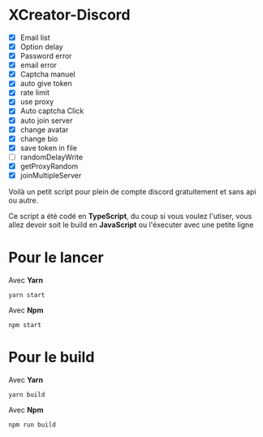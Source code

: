 # XCreator-Discord

- [x] Email list
- [x] Option delay
- [x] Password error
- [x] email error
- [x] Captcha manuel
- [x] auto give token
- [x] rate limit
- [x] use proxy
- [x] Auto captcha Click
- [x] auto join server
- [x] change avatar
- [x] change bio
- [x] save token in file
- [ ] randomDelayWrite
- [x] getProxyRandom
- [x] joinMultipleServer

Voilà un petit script pour plein de compte discord gratuitement et sans api ou autre.

Ce script a été codé en **TypeScript**, du coup si vous voulez l'utiser, vous allez devoir soit le build en **JavaScript** ou l'éxecuter avec une petite ligne

<h1>Pour le lancer</h1>

Avec **Yarn**
```
yarn start
```

Avec **Npm**
```
npm start
```

<h1>Pour le build</h1>

Avec **Yarn**
```
yarn build
```

Avec **Npm**
```
npm run build
```
